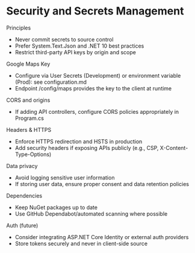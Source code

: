 # Security and Secrets Management

Principles
- Never commit secrets to source control
- Prefer System.Text.Json and .NET 10 best practices
- Restrict third-party API keys by origin and scope

Google Maps Key
- Configure via User Secrets (Development) or environment variable (Prod): see configuration.md
- Endpoint /config/maps provides the key to the client at runtime

CORS and origins
- If adding API controllers, configure CORS policies appropriately in Program.cs

Headers & HTTPS
- Enforce HTTPS redirection and HSTS in production
- Add security headers if exposing APIs publicly (e.g., CSP, X-Content-Type-Options)

Data privacy
- Avoid logging sensitive user information
- If storing user data, ensure proper consent and data retention policies

Dependencies
- Keep NuGet packages up to date
- Use GitHub Dependabot/automated scanning where possible

Auth (future)
- Consider integrating ASP.NET Core Identity or external auth providers
- Store tokens securely and never in client-side source
